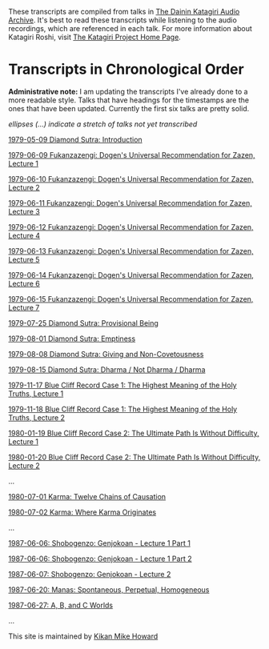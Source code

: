 These transcripts are compiled from talks in [The Dainin Katagiri Audio Archive](http://www.mnzencenter.org/katagiri_talks.php). It's best to read these transcripts while listening to the audio recordings, which are referenced in each talk. For more information about Katagiri Roshi, visit [The Katagiri Project Home Page](http://www.mnzencenter.org/katagiri/).

# Transcripts in Chronological Order

**Administrative note:** I am updating the transcripts I've already done to a more readable style. Talks that have headings for the timestamps are the ones that have been updated. Currently the first six talks are pretty solid.

*ellipses (...) indicate a stretch of talks not yet transcribed*

[1979-05-09 Diamond Sutra: Introduction](1979-05-09-Diamond-Sutra-Introduction)

[1979-06-09 Fukanzazengi: Dogen's Universal Recommendation for Zazen, Lecture 1](1979-06-09-Fukanzazengi-Lecture1)

[1979-06-10 Fukanzazengi: Dogen's Universal Recommendation for Zazen, Lecture 2](1979-06-10-Fukanzazengi-Lecture2)

[1979-06-11 Fukanzazengi: Dogen's Universal Recommendation for Zazen, Lecture 3](1979-06-11-Fukanzazengi-Lecture3)

[1979-06-12 Fukanzazengi: Dogen's Universal Recommendation for Zazen, Lecture 4](1979-06-12-Fukanzazengi-Lecture4)

[1979-06-13 Fukanzazengi: Dogen's Universal Recommendation for Zazen, Lecture 5](1979-06-13-Fukanzazengi-Lecture5)

[1979-06-14 Fukanzazengi: Dogen's Universal Recommendation for Zazen, Lecture 6](1979-06-14-Fukanzazengi-Lecture6)

[1979-06-15 Fukanzazengi: Dogen's Universal Recommendation for Zazen, Lecture 7](1979-06-15-Fukanzazengi-Lecture7)

[1979-07-25 Diamond Sutra: Provisional Being](1979-07-25-Diamond-Sutra-Provisional-Being)

[1979-08-01 Diamond Sutra: Emptiness](1979-08-01-Diamond-Sutra-Emptiness)

[1979-08-08 Diamond Sutra: Giving and Non-Covetousness](1979-08-08-Diamond-Sutra-Giving-and-Non-Covetousness)

[1979-08-15 Diamond Sutra: Dharma / Not Dharma / Dharma](1979-08-15-Diamond-Sutra-Dharma-Not-Dharma-Dharma)

[1979-11-17 Blue Cliff Record Case 1: The Highest Meaning of the Holy Truths, Lecture 1](1979-11-17-BlueCliffRecordCase1Lecture1.md)

[1979-11-18 Blue Cliff Record Case 1: The Highest Meaning of the Holy Truths, Lecture 2](1979-11-18-BlueCliffRecordCase1Lecture2.md)

[1980-01-19 Blue Cliff Record Case 2: The Ultimate Path Is Without Difficulty, Lecture 1](1980-01-19-BlueCliffRecordCase2Lecture1.md)

[1980-01-20 Blue Cliff Record Case 2: The Ultimate Path Is Without Difficulty, Lecture 2](1980-01-20-BlueCliffRecordCase2Lecture2.md)

...

[1980-07-01 Karma: Twelve Chains of Causation](1980-07-01-Karma-TwelveChainsOfCausation.md)

[1980-07-02 Karma: Where Karma Originates](1980-07-02-Karma-WhereKarmaOriginates.md)

...

[1987-06-06: Shobogenzo: Genjokoan - Lecture 1 Part 1](1987-06-06-Shobogenzo-Genjokoan-Lecture1-Part1.md)

[1987-06-06: Shobogenzo: Genjokoan - Lecture 1 Part 2](1987-06-06-Shobogenzo-Genjokoan-Lecture1-Part2.md)

[1987-06-07: Shobogenzo: Genjokoan - Lecture 2](1987-06-07-Shobogenzo-Genjokoan-Lecture2.md)

[1987-06-20: Manas: Spontaneous, Perpetual, Homogeneous](1987-06-20-Manas)

[1987-06-27: A, B, and C Worlds](1987-06-27-A-B-and-C-Worlds)

...


This site is maintained by [Kikan Mike Howard](mailto:michaelhoward@mac.com)
